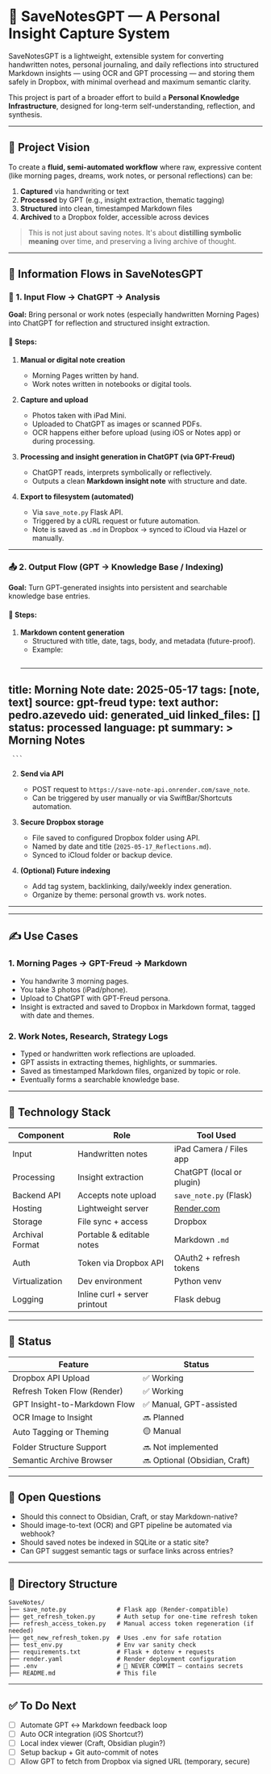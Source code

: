 # 🧠 SaveNotesGPT — A Personal Insight Capture System

SaveNotesGPT is a lightweight, extensible system for converting handwritten notes, personal journaling, and daily reflections into structured Markdown insights — using OCR and GPT processing — and storing them safely in Dropbox, with minimal overhead and maximum semantic clarity.

This project is part of a broader effort to build a **Personal Knowledge Infrastructure**, designed for long-term self-understanding, reflection, and synthesis.

---

## 🚀 Project Vision

To create a **fluid, semi-automated workflow** where raw, expressive content (like morning pages, dreams, work notes, or personal reflections) can be:

1. **Captured** via handwriting or text  
2. **Processed** by GPT (e.g., insight extraction, thematic tagging)  
3. **Structured** into clean, timestamped Markdown files  
4. **Archived** to a Dropbox folder, accessible across devices

> This is not just about saving notes. It's about **distilling symbolic meaning** over time, and preserving a living archive of thought.

---
## 🔄 Information Flows in SaveNotesGPT

### 🧭 1. **Input Flow → ChatGPT → Analysis**

**Goal:** Bring personal or work notes (especially handwritten Morning Pages) into ChatGPT for reflection and structured insight extraction.

#### 🔁 Steps:
1. **Manual or digital note creation**  
   - Morning Pages written by hand.  
   - Work notes written in notebooks or digital tools.

2. **Capture and upload**  
   - Photos taken with iPad Mini.  
   - Uploaded to ChatGPT as images or scanned PDFs.  
   - OCR happens either before upload (using iOS or Notes app) or during processing.

3. **Processing and insight generation in ChatGPT (via GPT-Freud)**  
   - ChatGPT reads, interprets symbolically or reflectively.  
   - Outputs a clean **Markdown insight note** with structure and date.

4. **Export to filesystem (automated)**  
   - Via `save_note.py` Flask API.  
   - Triggered by a cURL request or future automation.  
   - Note is saved as `.md` in Dropbox → synced to iCloud via Hazel or manually.

---

### 📤 2. **Output Flow (GPT → Knowledge Base / Indexing)**

**Goal:** Turn GPT-generated insights into persistent and searchable knowledge base entries.

#### 🔁 Steps:
1. **Markdown content generation**  
   - Structured with title, date, tags, body, and metadata (future-proof).  
   - Example:
     ```markdown
    ---
title: Morning Note
date: 2025-05-17
tags: [note, text]
source: gpt-freud
type: text
author: pedro.azevedo
uid: generated_uid
linked_files: []
status: processed
language: pt
summary: >
  Morning Notes
---
     ```

2. **Send via API**  
   - POST request to `https://save-note-api.onrender.com/save_note`.  
   - Can be triggered by user manually or via SwiftBar/Shortcuts automation.

3. **Secure Dropbox storage**  
   - File saved to configured Dropbox folder using API.  
   - Named by date and title (`2025-05-17_Reflections.md`).  
   - Synced to iCloud folder or backup device.

4. **(Optional) Future indexing**  
   - Add tag system, backlinking, daily/weekly index generation.  
   - Organize by theme: personal growth vs. work notes.

---

---

## ✍️ Use Cases

### 1. Morning Pages → GPT-Freud → Markdown
- You handwrite 3 morning pages.
- You take 3 photos (iPad/phone).
- Upload to ChatGPT with GPT-Freud persona.
- Insight is extracted and saved to Dropbox in Markdown format, tagged with date and themes.

### 2. Work Notes, Research, Strategy Logs
- Typed or handwritten work reflections are uploaded.
- GPT assists in extracting themes, highlights, or summaries.
- Saved as timestamped Markdown files, organized by topic or role.
- Eventually forms a searchable knowledge base.

---

## 🧰 Technology Stack

| Component        | Role                         | Tool Used        |
|------------------|------------------------------|------------------|
| Input            | Handwritten notes            | iPad Camera / Files app |
| Processing       | Insight extraction            | ChatGPT (local or plugin) |
| Backend API      | Accepts note upload           | `save_note.py` (Flask) |
| Hosting          | Lightweight server            | [Render.com](https://render.com) |
| Storage          | File sync + access            | Dropbox |
| Archival Format  | Portable & editable notes     | Markdown `.md` |
| Auth             | Token via Dropbox API         | OAuth2 + refresh tokens |
| Virtualization   | Dev environment               | Python venv |
| Logging          | Inline curl + server printout | Flask debug |

---

## 🧪 Status

| Feature                      | Status     |
|------------------------------|------------|
| Dropbox API Upload           | ✅ Working |
| Refresh Token Flow (Render)  | ✅ Working |
| GPT Insight-to-Markdown Flow | ✅ Manual, GPT-assisted |
| OCR Image to Insight         | 🔜 Planned |
| Auto Tagging or Theming      | 🟡 Manual |
| Folder Structure Support     | 🔜 Not implemented |
| Semantic Archive Browser     | 🔜 Optional (Obsidian, Craft) |

---


## 🧩 Open Questions

- Should this connect to Obsidian, Craft, or stay Markdown-native?
- Should image-to-text (OCR) and GPT pipeline be automated via webhook?
- Should saved notes be indexed in SQLite or a static site?
- Can GPT suggest semantic tags or surface links across entries?


---

## 📁 Directory Structure

```
SaveNotes/
├── save_note.py              # Flask app (Render-compatible)
├── get_refresh_token.py      # Auth setup for one-time refresh token
├── refresh_access_token.py   # Manual access token regeneration (if needed)
├── get_new_refresh_token.py  # Uses .env for safe rotation
├── test_env.py               # Env var sanity check
├── requirements.txt          # Flask + dotenv + requests
├── render.yaml               # Render deployment configuration
├── .env                      # 🔐 NEVER COMMIT — contains secrets
├── README.md                 # This file
```

---

## ✅ To Do Next

- [ ] Automate GPT ↔ Markdown feedback loop
- [ ] Auto OCR integration (iOS Shortcut?)
- [ ] Local index viewer (Craft, Obsidian plugin?)
- [ ] Setup backup + Git auto-commit of notes
- [ ] Allow GPT to fetch from Dropbox via signed URL (temporary, secure)

